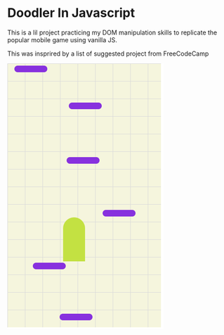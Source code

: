 # Doodler In Javascript

This is a lil project practicing my DOM manipulation skills to replicate the popular mobile game using vanilla JS.

This was insprired by a list of suggested project from FreeCodeCamp

![Doodler image](/Doodler/DoodlerImage.PNG)
